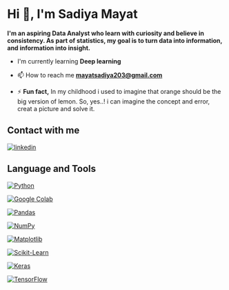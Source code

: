 # Hi 👋, I'm Sadiya Mayat

**I'm an aspiring Data Analyst who learn with curiosity and believe in consistency. As part of statistics, my goal is to turn data into information, and information into insight.**

* I'm currently learning **Deep learning**
 
* 📫 How to reach me **mayatsadiya203@gmail.com**

* ⚡️ **Fun fact,** In my childhood i used to imagine that  orange should be the big version of lemon. So, yes..! i can imagine the concept and error, creat a picture and solve it.

## Contact with me

[![linkedin](https://img.shields.io/badge/linkedin-0A66C2?style=for-the-badge&logo=linkedin&logoColor=white)](https://www.linkedin.com/in/sadiya-mayat-657589281/)

## Language and Tools

[![Python](https://img.shields.io/badge/python-3776AB?style=for-the-badge&logo=python&logoColor=white)](https://www.python.org/)

[![Google Colab](https://img.shields.io/badge/google%20colab-F9AB00?style=for-the-badge&logo=google-colab&color=525252)](https://colab.research.google.com/)

[![Pandas](https://img.shields.io/badge/pandas-150458?style=for-the-badge&logo=pandas&logoColor=white)](https://pandas.pydata.org/)

[![NumPy](https://img.shields.io/badge/numpy-013243?style=for-the-badge&logo=numpy&logoColor=white)](https://numpy.org/)

[![Matplotlib](https://img.shields.io/badge/matplotlib-000000?style=for-the-badge&logo=matplotlib&logoColor=white)](https://matplotlib.org/)

[![Scikit-Learn](https://img.shields.io/badge/scikit--learn-F7931E?style=for-the-badge&logo=scikit-learn&logoColor=white)](https://scikit-learn.org/)

[![Keras](https://img.shields.io/badge/keras-D00000?style=for-the-badge&logo=keras&logoColor=white)](https://keras.io/)

[![TensorFlow](https://img.shields.io/badge/tensorflow-FF6F00?style=for-the-badge&logo=tensorflow&logoColor=white)](https://www.tensorflow.org/)


